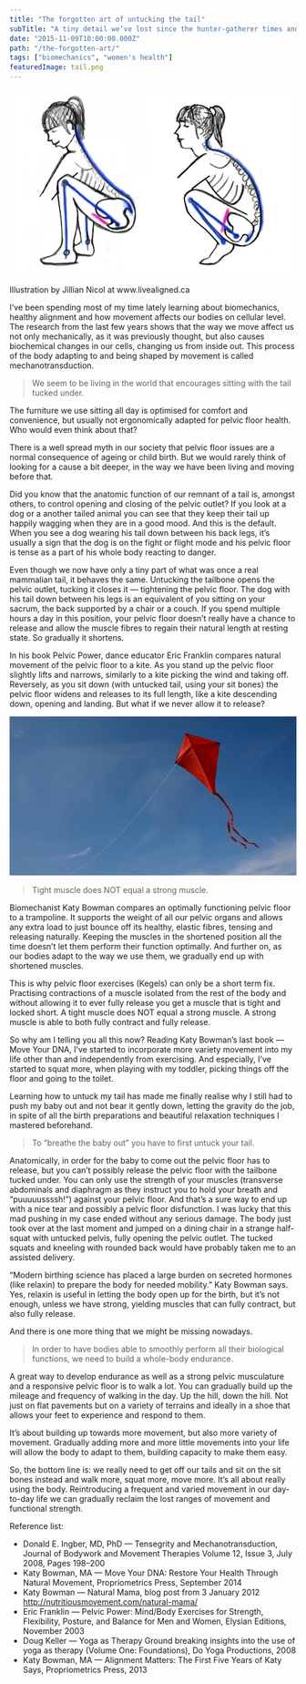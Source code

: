 ```yaml
---
title: "The forgotten art of untucking the tail"
subTitle: "A tiny detail we’ve lost since the hunter-gatherer times and how to fix it"
date: "2015-11-09T10:00:00.000Z"
path: "/the-forgotten-art/"
tags: ["biomechanics", "women's health"]
featuredImage: tail.png
---
```


![Squatting different ways](tail.png)
<figcaption>Illustration by Jillian Nicol at www.livealigned.ca</figcaption>

I’ve been spending most of my time lately learning about biomechanics, healthy alignment and how movement affects our bodies on cellular level. The research from the last few years shows that the way we move affect us not only mechanically, as it was previously thought, but also causes biochemical changes in our cells, changing us from inside out. This process of the body adapting to and being shaped by movement is called mechanotransduction.

> We seem to be living in the world that encourages sitting with the tail tucked under.

The furniture we use sitting all day is optimised for comfort and convenience, but usually not ergonomically adapted for pelvic floor health. Who would even think about that?

There is a well spread myth in our society that pelvic floor issues are a normal consequence of ageing or child birth. But we would rarely think of looking for a cause a bit deeper, in the way we have been living and moving before that.

Did you know that the anatomic function of our remnant of a tail is, amongst others, to control opening and closing of the pelvic outlet? If you look at a dog or a another tailed animal you can see that they keep their tail up happily wagging when they are in a good mood. And this is the default. When you see a dog wearing his tail down between his back legs, it’s usually a sign that the dog is on the fight or flight mode and his pelvic floor is tense as a part of his whole body reacting to danger.

Even though we now have only a tiny part of what was once a real mammalian tail, it behaves the same. Untucking the tailbone opens the pelvic outlet, tucking it closes it — tightening the pelvic floor. The dog with his tail down between his legs is an equivalent of you sitting on your sacrum, the back supported by a chair or a couch. If you spend multiple hours a day in this position, your pelvic floor doesn’t really have a chance to release and allow the muscle fibres to regain their natural length at resting state. So gradually it shortens.

In his book Pelvic Power, dance educator Eric Franklin compares natural movement of the pelvic floor to a kite. As you stand up the pelvic floor slightly lifts and narrows, similarly to a kite picking the wind and taking off. Reversely, as you sit down (with untucked tail, using your sit bones) the pelvic floor widens and releases to its full length, like a kite descending down, opening and landing. But what if we never allow it to release?

![Kite](kite.jpeg)

> Tight muscle does NOT equal a strong muscle.

Biomechanist Katy Bowman compares an optimally functioning pelvic floor to a trampoline. It supports the weight of all our pelvic organs and allows any extra load to just bounce off its healthy, elastic fibres, tensing and releasing naturally. Keeping the muscles in the shortened position all the time doesn’t let them perform their function optimally. And further on, as our bodies adapt to the way we use them, we gradually end up with shortened muscles.

This is why pelvic floor exercises (Kegels) can only be a short term fix. Practising contractions of a muscle isolated from the rest of the body and without allowing it to ever fully release you get a muscle that is tight and locked short. A tight muscle does NOT equal a strong muscle. A strong muscle is able to both fully contract and fully release.

So why am I telling you all this now? Reading Katy Bowman’s last book — Move Your DNA, I’ve started to incorporate more variety movement into my life other than and independently from exercising. And especially, I’ve started to squat more, when playing with my toddler, picking things off the floor and going to the toilet.

Learning how to untuck my tail has made me finally realise why I still had to push my baby out and not bear it gently down, letting the gravity do the job, in spite of all the birth preparations and beautiful relaxation techniques I mastered beforehand.

> To “breathe the baby out” you have to first untuck your tail.

Anatomically, in order for the baby to come out the pelvic floor has to release, but you can’t possibly release the pelvic floor with the tailbone tucked under. You can only use the strength of your muscles (transverse abdominals and diaphragm as they instruct you to hold your breath and “puuuuussssh!”) against your pelvic floor. And that’s a sure way to end up with a nice tear and possibly a pelvic floor disfunction. I was lucky that this mad pushing in my case ended without any serious damage. The body just took over at the last moment and jumped on a dining chair in a strange half-squat with untucked pelvis, fully opening the pelvic outlet. The tucked squats and kneeling with rounded back would have probably taken me to an assisted delivery.

“Modern birthing science has placed a large burden on secreted hormones (like relaxin) to prepare the body for needed mobility.” Katy Bowman says. Yes, relaxin is useful in letting the body open up for the birth, but it’s not enough, unless we have strong, yielding muscles that can fully contract, but also fully release.

And there is one more thing that we might be missing nowadays.

> In order to have bodies able to smoothly perform all their biological functions, we need to build a whole-body endurance.

A great way to develop endurance as well as a strong pelvic musculature and a responsive pelvic floor is to walk a lot. You can gradually build up the mileage and frequency of walking in the day. Up the hill, down the hill. Not just on flat pavements but on a variety of terrains and ideally in a shoe that allows your feet to experience and respond to them.

It’s about building up towards more movement, but also more variety of movement. Gradually adding more and more little movements into your life will allow the body to adapt to them, building capacity to make them easy.

So, the bottom line is: we really need to get off our tails and sit on the sit bones instead and walk more, squat more, move more. It’s all about really using the body. Reintroducing a frequent and varied movement in our day-to-day life we can gradually reclaim the lost ranges of movement and functional strength.

Reference list:

- Donald E. Ingber, MD, PhD — Tensegrity and Mechanotransduction, Journal of Bodywork and Movement Therapies Volume 12, Issue 3, July 2008, Pages 198–200
- Katy Bowman, MA — Move Your DNA: Restore Your Health Through Natural Movement, Propriometrics Press, September 2014
- Katy Bowman — Natural Mama, blog post from 3 January 2012 http://nutritiousmovement.com/natural-mama/
- Eric Franklin — Pelvic Power: Mind/Body Exercises for Strength, Flexibility, Posture, and Balance for Men and Women, Elysian Editions, November 2003
- Doug Keller — Yoga as Therapy Ground breaking insights into the use of yoga as therapy (Volume One: Foundations), Do Yoga Productions, 2008
- Katy Bowman, MA — Alignment Matters: The First Five Years of Katy Says, Propriometrics Press, 2013